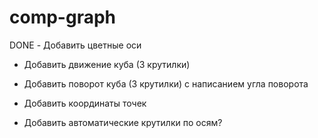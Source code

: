 # comp-graph


DONE - Добавить цветные оси 

- Добавить движение куба (3 крутилки)

- Добавить поворот куба (3 крутилки) с написанием угла поворота

- Добавить координаты точек

- Добавить автоматические крутилки по осям?